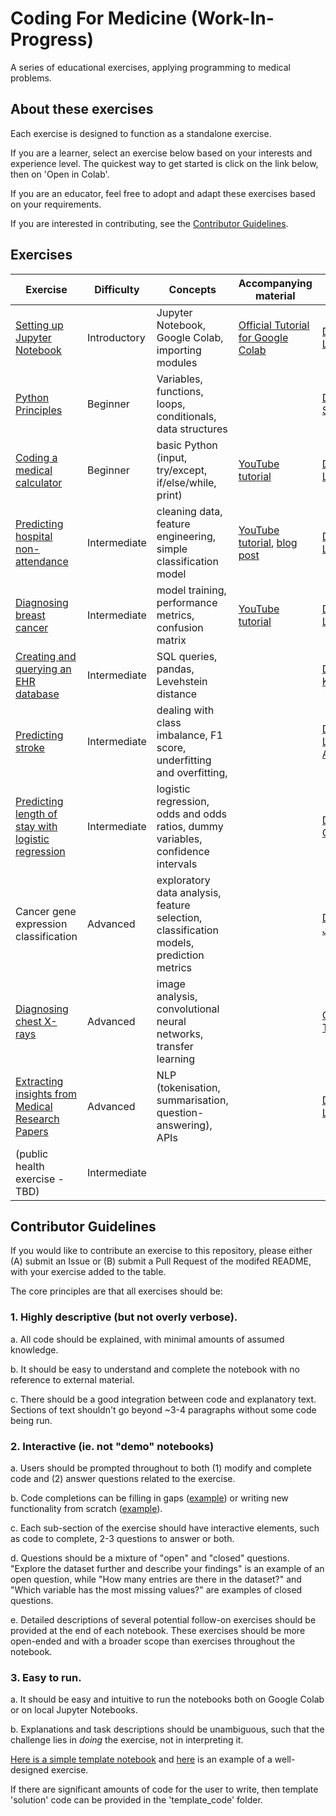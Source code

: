 # Coding For Medicine (Work-In-Progress)
A series of educational exercises, applying programming to medical problems.


## About these exercises
Each exercise is designed to function as a standalone exercise.

If you are a learner, select an exercise below based on your interests and experience level. The quickest way to get started is click on the link below, then on 'Open in Colab'.

If you are an educator, feel free to adopt and adapt these exercises based on your requirements.

If you are interested in contributing, see the [Contributor Guidelines](#contributor-guidelines).

## Exercises

| Exercise                           | Difficulty   | Concepts                                               | Accompanying material | Created by |
| ---------------------------------- | ------------ | ------------------------------------------------------ | --------------------- | ---------- |
| [Setting up Jupyter Notebook](./exercises/Setting_up_Jupyter_Notebook.ipynb)  | Introductory     | Jupyter Notebook, Google Colab, importing modules | [Official Tutorial for Google Colab](https://www.youtube.com/watch?v=inN8seMm7UI)  | [Dr Chris Lovejoy](https://www.github.com/chris-lovejoy) |
| [Python Principles](./exercises/Python_Principles.ipynb) | Beginner | Variables, functions, loops, conditionals, data structures |  | [Dr Aaron Smith](https://www.github.com/medic-code) |
| [Coding a medical calculator](./exercises/Coding_Medical_Calculator.ipynb)  | Beginner     | basic Python (input, try/except, if/else/while, print) | [YouTube tutorial](https://www.youtube.com/watch?v=ve9Mz58p4VA)   | [Dr Chris Lovejoy](https://www.github.com/chris-lovejoy) |
| [Predicting hospital non-attendance](./exercises/Predicting_No_Shows.ipynb)| Intermediate | cleaning data, feature engineering, simple classification model     | [YouTube tutorial](https://www.youtube.com/watch?v=Y9O2_2NQ0RM), [blog post](https://chrislovejoy.me/no-shows/)  | [Dr Chris Lovejoy](https://www.github.com/chris-lovejoy) |
| [Diagnosing breast cancer](./exercises/Breast_cancer_features.ipynb)         | Intermediate | model training, performance metrics, confusion matrix  | [YouTube tutorial](https://www.youtube.com/watch?v=c8s5GKRrenY) | [Dr Chris Lovejoy](https://www.github.com/chris-lovejoy) |
| [Creating and querying an EHR database](./exercises/Create_And_Query_EHR_Database.ipynb) | Intermediate | SQL queries, pandas, Levehstein distance |  | [Dr Kelvin Kramp](https://github.com/KelvinKramp) | 
| [Predicting stroke](https://github.com/chris-lovejoy/CodingForMedicine/blob/main/exercises/Stroke_Prediction_Model.ipynb) | Intermediate | dealing with class imbalance, F1 score, underfitting and overfitting,  | | [Dr Lawrence Adams](https://github.com/lawrenceadams) |  
| [Predicting length of stay with logistic regression](https://github.com/chris-lovejoy/CodingForMedicine/blob/main/exercises/Logistic%20Regression%20Basics.ipynb) | Intermediate | logistic regression, odds and odds ratios, dummy variables, confidence intervals | | [Dr Jess Caterson](https://github.com/jjcato9) |
| Cancer gene expression classification | Advanced | exploratory data analysis, feature selection, classification models, prediction metrics | | [Dr Emily Jin](https://github.com/emilyjin11) | 
| [Diagnosing chest X-rays](https://github.com/chris-lovejoy/CodingForMedicine/blob/main/exercises/Diagnosing_Chest_X-Rays.ipynb) | Advanced | image analysis, convolutional neural networks, transfer learning |  |  [Oleksandr Teslenko](https://github.com/AlexTeslenko) | 
| [Extracting insights from Medical Research Papers](./exercises/Extracting%20Insights%20from%20Medical%20Research%20Papers.ipynb) | Advanced | NLP (tokenisation, summarisation, question-answering), APIs | | [Dr Chris Lovejoy](https://www.github.com/chris-lovejoy) |
| (public health exercise - TBD) | Intermediate | | | |


## Contributor Guidelines

If you would like to contribute an exercise to this repository, please either (A) submit an Issue or (B) submit a Pull Request of the modifed README, with your exercise added to the table.

The core principles are that all exercises should be:

### 1. **Highly descriptive** (but not overly verbose). 

a. All code should be explained, with minimal amounts of assumed knowledge. 

b. It should be easy to understand and complete the notebook with no reference to external material.

c. There should be a good integration between code and explanatory text. Sections of text shouldn't go beyond ~3-4 paragraphs without some code being run. 

### 2. **Interactive** (ie. not "demo" notebooks)

a. Users should be prompted throughout to both (1) modify and complete code and (2) answer questions related to the exercise.

b. Code completions can be filling in gaps ([example](https://github.com/chris-lovejoy/CodingForMedicine/blob/main/exercises/Coding_Medical_Calculator.ipynb)) or writing new functionality from scratch ([example](https://github.com/chris-lovejoy/CodingForMedicine/blob/main/exercises/Predicting_No_Shows.ipynb)).

c. Each sub-section of the exercise should have interactive elements, such as code to complete, 2-3 questions to answer or both.

d. Questions should be a mixture of "open" and "closed" questions. "Explore the dataset further and describe your findings" is an example of an open question, while "How many entries are there in the dataset?" and "Which variable has the most missing values?" are examples of closed questions.  

e. Detailed descriptions of several potential follow-on exercises should be provided at the end of each notebook. These exercises should be more open-ended and with a broader scope than exercises throughout the notebook.

### 3. **Easy to run**.

a. It should be easy and intuitive to run the notebooks both on Google Colab or on local Jupyter Notebooks.

b. Explanations and task descriptions should be unambiguous, such that the challenge lies in *doing* the exercise, not in interpreting it.


[Here is a simple template notebook](./New_Exercise_Template.ipynb) and [here](./exercises/Coding_Medical_Calculator.ipynb) is an example of a well-designed exercise.

If there are significant amounts of code for the user to write, then template 'solution' code can be provided in the 'template_code' folder.
